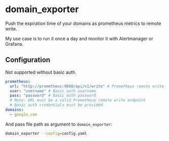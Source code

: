 # domain_exporter

Push the expiration time of your domains as prometheus metrics to remote write.

My use case is to run it once a day and monitor it with Alertmanager or Grafana.

## Configuration

Not supported without basic auth.

```yaml
prometheus:
  url: "http://prometheus:9090/api/v1/write" # Prometheus remote write endpoint URL
  user: "username" # Basic auth username
  pass: "password" # Basic auth password
  # Note: URL must be a valid Prometheus remote write endpoint
  # Basic auth credentials must be provided
domains:
  - google.com
```

And pass file path as argument to `domain_exporter`:

```bash
domain_exporter --config=config.yaml
```
